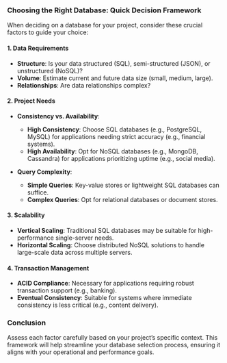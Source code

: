 ### Choosing the Right Database: Quick Decision Framework

When deciding on a database for your project, consider these crucial factors to guide your choice:

#### 1. Data Requirements

- **Structure**: Is your data structured (SQL), semi-structured (JSON), or unstructured (NoSQL)?
- **Volume**: Estimate current and future data size (small, medium, large).
- **Relationships**: Are data relationships complex?

#### 2. Project Needs

- **Consistency vs. Availability**:
  - **High Consistency**: Choose SQL databases (e.g., PostgreSQL, MySQL) for applications needing strict accuracy (e.g., financial systems).
  - **High Availability**: Opt for NoSQL databases (e.g., MongoDB, Cassandra) for applications prioritizing uptime (e.g., social media).

- **Query Complexity**: 
  - **Simple Queries**: Key-value stores or lightweight SQL databases can suffice.
  - **Complex Queries**: Opt for relational databases or document stores.

#### 3. Scalability

- **Vertical Scaling**: Traditional SQL databases may be suitable for high-performance single-server needs.
- **Horizontal Scaling**: Choose distributed NoSQL solutions to handle large-scale data across multiple servers.

#### 4. Transaction Management

- **ACID Compliance**: Necessary for applications requiring robust transaction support (e.g., banking).
- **Eventual Consistency**: Suitable for systems where immediate consistency is less critical (e.g., content delivery).

### Conclusion
Assess each factor carefully based on your project’s specific context. This framework will help streamline your database selection process, ensuring it aligns with your operational and performance goals.

